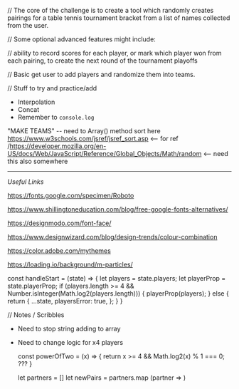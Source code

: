 // The core of the challenge is to create a tool which randomly creates pairings for a table tennis tournament bracket from a list of names collected from the user.

// Some optional advanced features might include:

// ability to record scores for each player, or mark which player won from each pairing, to create the next round of the tournament playoffs


// Basic 
get user to add players and randomize them into teams. 

// Stuff to try and practice/add
- Interpolation 
- Concat 
- Remember to `console.log`




"MAKE TEAMS" -- need to Array() method sort here
https://www.w3schools.com/jsref/jsref_sort.asp <-- for ref
/https://developer.mozilla.org/en-US/docs/Web/JavaScript/Reference/Global_Objects/Math/random <-- need this also somewhere 



---- 

*Useful Links*

https://fonts.google.com/specimen/Roboto

https://www.shillingtoneducation.com/blog/free-google-fonts-alternatives/

https://designmodo.com/font-face/

https://www.designwizard.com/blog/design-trends/colour-combination

https://color.adobe.com/mythemes

https://loading.io/background/m-particles/


const handleStart = (state) => {
  let players = state.players;
  let playerProp = state.playerProp;
  if (players.length >= 4 && Number.isInteger(Math.log2(players.length))) {
      playerProp(players);
  } else {
    return {
      ...state,
          playersError: true,
      };
  }
}

// Notes / Scribbles 

- Need to stop string adding to array
- Need to change logic for x4 players 

  const powerOfTwo = (x) => {
        return x >= 4 && Math.log2(x) % 1 === 0; ???
    }

    let partners = []
    let newPairs = partners.map (partner => )